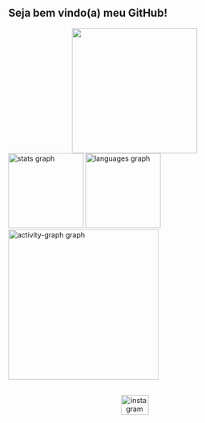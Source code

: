<h2 align="left">Seja bem vindo(a) meu GitHub!</h2>



<div align="center">
  <img height="250" src="https://i.imgur.com/yuWw8V8.jpeg"  />
</div>



<div align="left">
  <img src="https://github-readme-stats.vercel.app/api?username=kauanyferreirabairros&hide_title=true&hide_rank=false&show_icons=true&include_all_commits=true&count_private=true&disable_animations=false&theme=gruvbox_light&locale=en&hide_border=false&order=1" height="150" alt="stats graph"  />
  <img src="https://github-readme-stats.vercel.app/api/top-langs?username=kauanyferreirabairros&locale=en&hide_title=true&layout=compact&card_width=320&langs_count=5&theme=gruvbox_light&hide_border=false&order=2" height="150" alt="languages graph"  />
  <img src="https://github-readme-activity-graph.vercel.app/graph?username=kauanyferreirabairros&radius=16&theme=gruvbox&area=true&order=5&hide_border=false&hide_title=true" height="300" alt="activity-graph graph"  />
</div>



<p align="left"></p>



<br clear="both">

<div align="center">
  <a href="https://www.instagram.com/ferrxwzj/" target="_blank">
    <img src="https://raw.githubusercontent.com/maurodesouza/profile-readme-generator/master/src/assets/icons/social/instagram/default.svg" width="55" height="40" alt="instagram logo"  />
  </a>
</div>

###
